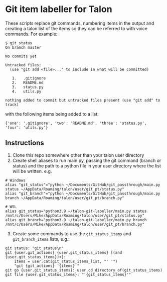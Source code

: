 # Git item labeller for Talon
These scripts replace git commands, numbering items in the output and creating a talon list of the items so they can be referred to with voice commands. For example:
```
$ git_status
On branch master

No commits yet

Untracked files:
  (use "git add <file>..." to include in what will be committed)

   1.   .gitignore
   2.   README.md
   3.   status.py
   4.   utils.py

nothing added to commit but untracked files present (use "git add" to track)
```
with the following items being added to a list:
```
{'one': '.gitignore', 'two': 'README.md', 'three': 'status.py', 'four': 'utils.py'}
```

## Instructions
1. Clone this repo somewhere other than your talon user directory
2. Create shell aliases to run main.py, passing the git command (branch or status) and the path to a python file in your user directory where the list will be written. e.g.
```
# Windows
alias "git_status"="python ~/Documents/GitHub/git_passthrough/main.py status ~/AppData/Roaming/talon/user/git_pt/status.py"
alias "git_branch"="python ~/Documents/GitHub/git_passthrough/main.py branch ~/AppData/Roaming/talon/user/git_pt/branch.py"

# WSL
alias git_status="python3.9 ~/talon-git-labeller/main.py status /mnt/c/Users/Mike/AppData/Roaming/talon/user/git_pt/status.py"
alias git_branch="python3.9 ~/talon-git-labeller/main.py branch /mnt/c/Users/Mike/AppData/Roaming/talon/user/git_pt/branch.py"
```
3. Create some commands to use the `git_status_items` and `git_branch_items` lists, e.g.:
```
git status: "git_status\n"
git {user.git_actions} {user.git_status_items} [(and {user.git_status_items})+]:
	items = user.cat(git_status_items_list, "' '")
	"git {git_actions} '{items}'"
git go {user.git_status_items}: user.cd_directory_of(git_status_items)
git file {user.git_status_items}: "'{git_status_items}'"
```
